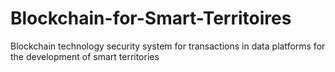 # Blockchain-for-Smart-Territoires
Blockchain technology security system for transactions in data platforms for the development of smart territories
